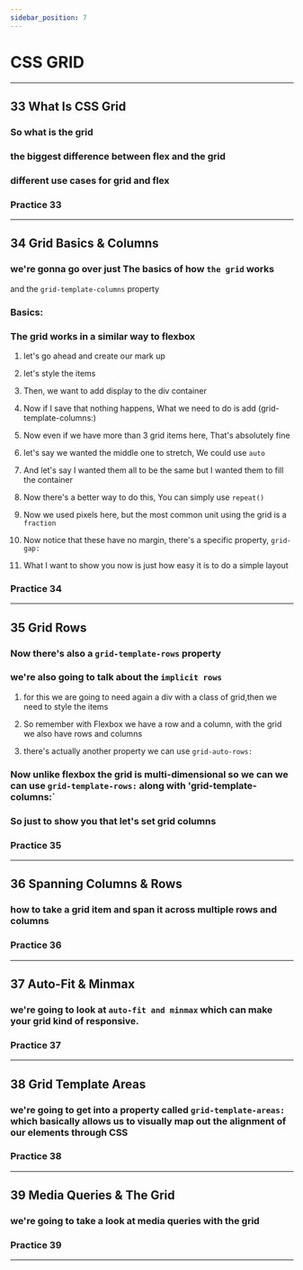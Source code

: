 ```yaml
---
sidebar_position: 7
---
```


# CSS GRID

---

## 33 What Is CSS Grid

>

### So what is the grid

>

### the biggest difference between flex and the grid

>

### different use cases for grid and flex

>

### **Practice 33**

---

## 34 Grid Basics & Columns

>

### we're gonna go over just The basics of how `the grid` works

and the `grid-template-columns` property

### Basics:

>

### The grid works in a similar way to flexbox

1.  let's go ahead and create our mark up

2.  let's style the items

3.  Then, we want to add display to the div container

4.  Now if I save that nothing happens, What we need to do is add (grid-template-columns:)

5.  Now even if we have more than 3 grid items here, That's absolutely fine

6.  let's say we wanted the middle one to stretch, We could use `auto`

7.  And let's say I wanted them all to be the same but I wanted them to fill the container

8.  Now there's a better way to do this, You can simply use `repeat()`

9.  Now we used pixels here, but the most common unit using the grid is a `fraction`

10. Now notice that these have no margin, there's a specific property, `grid-gap:`

11. What I want to show you now is just how easy it is to do a simple layout

### **Practice 34**

---

## 35 Grid Rows

>

### Now there's also a `grid-template-rows` property

>

### we're also going to talk about the `implicit rows`

1.  for this we are going to need again a div with a class of grid,then we need to style the items

2.  So remember with Flexbox we have a row and a column, with the grid we also have rows and columns

3.  there's actually another property we can use `grid-auto-rows:`

### Now unlike flexbox the grid is multi-dimensional so we can we can use `grid-template-rows:` along with 'grid-template-columns:`

>

### So just to show you that let's set grid columns

>

### **Practice 35**

---

## 36 Spanning Columns & Rows

>

### how to take a grid item and span it across multiple rows and columns

>

### **Practice 36**

---

## 37 Auto-Fit & Minmax

>

### we're going to look at `auto-fit and minmax` which can make your grid kind of responsive.

>

### **Practice 37**

---

## 38 Grid Template Areas

>

### we're going to get into a property called `grid-template-areas:` which basically allows us to visually map out the alignment of our elements through CSS

>

### **Practice 38**

---

## 39 Media Queries & The Grid

>

### we're going to take a look at media queries with the grid

>

### **Practice 39**

---
